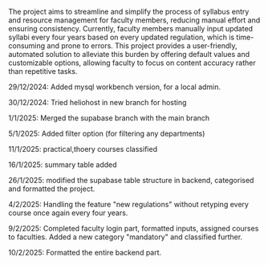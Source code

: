 The project aims to streamline and simplify the process of syllabus entry and resource management for faculty members, reducing manual effort and ensuring consistency. 
Currently, faculty members manually input updated syllabi every four years based on every updated regulation, which is time-consuming and prone to errors.
This project provides a user-friendly, automated solution to alleviate this burden by offering default values and customizable options, allowing faculty to focus on content accuracy rather than repetitive tasks.


29/12/2024:
Added mysql workbench version, for a local admin.

30/12/2024:
Tried heliohost in new branch for hosting

1/1/2025:
Merged the supabase branch with the main branch

5/1/2025:
Added filter option (for filtering any departments)

11/1/2025:
practical,thoery courses classified

16/1/2025:
summary table added 

26/1/2025:
modified the supabase table structure in backend, categorised and formatted the project.

4/2/2025:
Handling the feature "new regulations" without retyping every course once again every four years.

9/2/2025:
Completed faculty login part, formatted inputs, assigned courses to faculties.
Added a new category "mandatory" and classified further.

10/2/2025:
Formatted the entire backend part.
